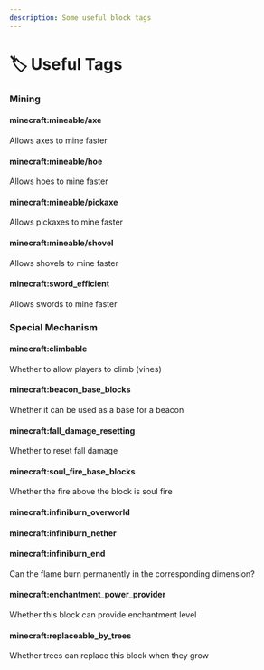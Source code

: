 ```yaml
---
description: Some useful block tags
---
```


# 🏷️ Useful Tags

### Mining <a href="#mining" id="mining"></a>

#### minecraft:mineable/axe <a href="#minecraft-mineable-axe" id="minecraft-mineable-axe"></a>

Allows axes to mine faster

#### minecraft:mineable/hoe <a href="#minecraft-mineable-hoe" id="minecraft-mineable-hoe"></a>

Allows hoes to mine faster

#### minecraft:mineable/pickaxe <a href="#minecraft-mineable-pickaxe" id="minecraft-mineable-pickaxe"></a>

Allows pickaxes to mine faster

#### minecraft:mineable/shovel <a href="#minecraft-mineable-shovel" id="minecraft-mineable-shovel"></a>

Allows shovels to mine faster

#### minecraft:sword\_efficient <a href="#minecraft-sword_efficient" id="minecraft-sword_efficient"></a>

Allows swords to mine faster

### Special Mechanism <a href="#special-mechanism" id="special-mechanism"></a>

#### minecraft:climbable <a href="#minecraft-climbable" id="minecraft-climbable"></a>

Whether to allow players to climb (vines)

#### minecraft:beacon\_base\_blocks <a href="#minecraft-beacon_base_blocks" id="minecraft-beacon_base_blocks"></a>

Whether it can be used as a base for a beacon

#### minecraft:fall\_damage\_resetting <a href="#minecraft-fall_damage_resetting" id="minecraft-fall_damage_resetting"></a>

Whether to reset fall damage

#### minecraft:soul\_fire\_base\_blocks <a href="#minecraft-soul_fire_base_blocks" id="minecraft-soul_fire_base_blocks"></a>

Whether the fire above the block is soul fire

#### minecraft:infiniburn\_overworld <a href="#minecraft-infiniburn_overworld" id="minecraft-infiniburn_overworld"></a>

#### minecraft:infiniburn\_nether <a href="#minecraft-infiniburn_nether" id="minecraft-infiniburn_nether"></a>

#### minecraft:infiniburn\_end <a href="#minecraft-infiniburn_end" id="minecraft-infiniburn_end"></a>

Can the flame burn permanently in the corresponding dimension?

#### minecraft:enchantment\_power\_provider <a href="#minecraft-enchantment_power_provider" id="minecraft-enchantment_power_provider"></a>

Whether this block can provide enchantment level

#### minecraft:replaceable\_by\_trees <a href="#minecraft-replaceable_by_trees" id="minecraft-replaceable_by_trees"></a>

Whether trees can replace this block when they grow
